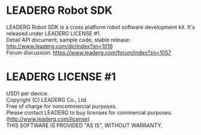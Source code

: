 LEADERG Robot SDK
=================
LEADERG Robot SDK is a cross platform robot software development kit. It's released under LEADERG LICENSE #1.  
Detail API document, sample code, stable release: http://www.leaderg.com/dir/index?sn=1016   
Forum discussion: https://www.leaderg.com/forum/index?sn=1057   
  
  
LEADERG LICENSE #1
=======
USD1 per device.  
Copyright (C) LEADERG Co., Ltd.  
Free of charge for noncommercial purposes.  
Please contact LEADERG to buy licenses for commercial purposes. (http://www.leaderg.com/license)  
THIS SOFTWARE IS PROVIDED "AS IS", WITHOUT WARRANTY.  
